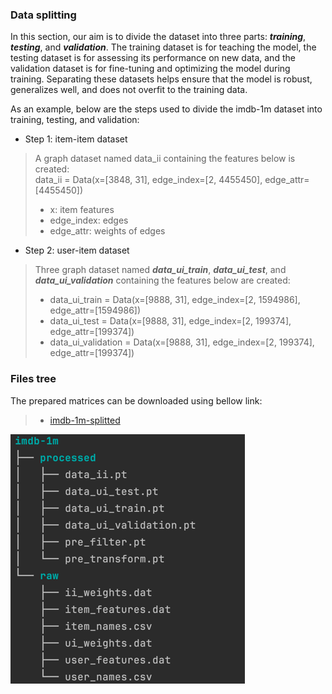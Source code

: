 ### Data splitting

In this section, our aim is to divide the dataset into three parts: **_training_**, **_testing_**, and **_validation_**.
The training dataset is for teaching the model, the testing dataset is for assessing its performance on new data,
and the validation dataset is for fine-tuning and optimizing the model during training.
Separating these datasets helps ensure that the model is robust, generalizes well, and does not overfit to the training data.<br/>

As an example, below are the steps used to divide the imdb-1m dataset into training, testing, and validation:

- Step 1: item-item dataset
> A graph dataset named data_ii containing the features below is created:<br/>
> data_ii = Data(x=[3848, 31], edge_index=[2, 4455450], edge_attr=[4455450])
> - x: item features
> - edge_index: edges
> - edge_attr: weights of edges

- Step 2: user-item dataset
> Three graph dataset named **_data_ui_train_**, **_data_ui_test_**, and **_data_ui_validation_** containing the features below are created:
> - data_ui_train = Data(x=[9888, 31], edge_index=[2, 1594986], edge_attr=[1594986])<br/>
> - data_ui_test = Data(x=[9888, 31], edge_index=[2, 199374], edge_attr=[199374])<br/>
> - data_ui_validation = Data(x=[9888, 31], edge_index=[2, 199374], edge_attr=[199374])<br/>

### Files tree<br/>
The prepared matrices can be downloaded using bellow link:

> - [imdb-1m-splitted](https://drive.google.com/file/d/1ZzaHJYxCo9gdAgVjpva6WbR2yeS0YzSm/view?usp=sharing)

![tree](images/tree-imdb-1m-splitted.png)